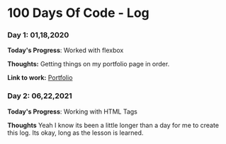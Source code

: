 # 100 Days Of Code - Log

### Day 1: 01,18,2020 


**Today's Progress**: Worked with flexbox

**Thoughts:** Getting things on my portfolio page in order. 

**Link to work:** [Portfolio](https://flyhightech.net)



### Day 2: 06,22,2021 

**Today's Progress**: Working with HTML Tags

**Thoughts** Yeah I know its been a little longer than a day for me to create this log. Its okay, long as the lesson is learned. 
